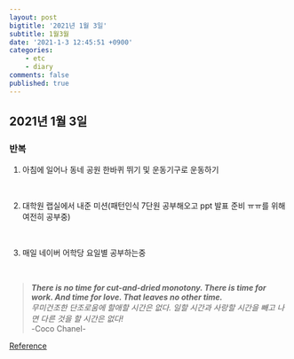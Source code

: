 ```yaml
---
layout: post
bigtitle: '2021년 1월 3일'
subtitle: 1월3월
date: '2021-1-3 12:45:51 +0900'
categories:
    - etc
    - diary
comments: false
published: true
---
```


## 2021년 1월 3일

### 반복

1. 아침에 일어나 동네 공원 한바퀴 뛰기 및 운동기구로 운동하기  
<br>

2. 대학원 랩실에서 내준 미션(패턴인식 7단원 공부해오고 ppt 발표 준비 ㅠㅠ를 위해 여전히 공부중)
<br>

3. 매일 네이버 어학당 요일별 공부하는중

​
> **_There is no time for cut-and-dried monotony. There is time for work. And time for love. That leaves no other time._**  
>_무미건조한 단조로움에 할애할 시간은 없다. 일할 시간과 사랑할 시간을 빼고 나면 다른 것을 할 시간은 없다!_  
> -Coco Chanel-

[Reference](https://www.thoughtco.com/coco-chanel-quotes-p2-3525384)
